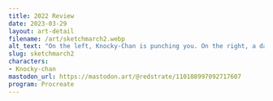 ```yaml
---
title: 2022 Review
date: 2023-03-29
layout: art-detail
filename: /art/sketchmarch2.webp
alt_text: "On the left, Knocky-Chan is punching you. On the right, a dark haired girl is leaning on a non-descript cube."
slug: sketchmarch2
characters:
- Knocky-chan
mastodon_url: https://mastodon.art/@redstrate/110108997092717607
program: Procreate
---
```

